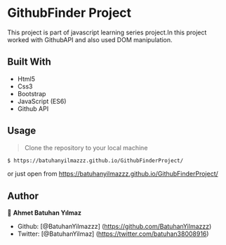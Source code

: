 # GithubFinder Project

This project is part of javascript learning series project.In this project worked with GithubAPI and also used DOM manipulation.


## Built With

- Html5
- Css3
- Bootstrap
- JavaScript (ES6)
- Github API


## Usage

> Clone the repository to your local machine

```sh
$ https://batuhanyilmazzz.github.io/GithubFinderProject/
```
or just open from https://batuhanyilmazzz.github.io/GithubFinderProject/


## Author

👤 **Ahmet Batuhan Yılmaz**

- Github: [@BatuhanYilmazzz] (https://github.com/BatuhanYilmazzz)
- Twitter: [@BatuhanYilmaz] (https://twitter.com/batuhan38008916)


